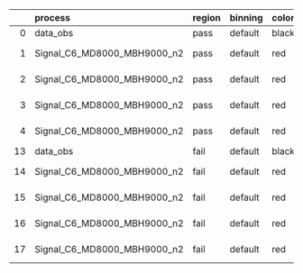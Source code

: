 |    | process                     | region   | binning   | color   | process_type   |   scale | variation   | source_filename                                                      | source_histname    | alias                       | title     |   combine_idx |     lnN |   shapes | syst_type   | direction   | variation_alias   |
|---:|:----------------------------|:---------|:----------|:--------|:---------------|--------:|:------------|:---------------------------------------------------------------------|:-------------------|:----------------------------|:----------|--------------:|--------:|---------:|:------------|:------------|:------------------|
|  0 | data_obs                    | pass     | default   | black   | DATA           |       1 | nominal     | ./histograms_for_2DAlphabet_v18//BH_Data.root                        | hpass              | Data                        | Data      |           nan | nan     |      nan | nan         | nan         | nan               |
|  1 | Signal_C6_MD8000_MBH9000_n2 | pass     | default   | red     | SIGNAL         |       1 | lumi        | ./histograms_for_2DAlphabet_v18//BH_Signal_C6_MD8000_MBH9000_n2.root | hpass              | Signal_C6_MD8000_MBH9000_n2 | BH signal |           nan |   1.016 |      nan | lnN         | nan         | nan               |
|  2 | Signal_C6_MD8000_MBH9000_n2 | pass     | default   | red     | SIGNAL         |       1 | SVM         | ./histograms_for_2DAlphabet_v18//BH_Signal_C6_MD8000_MBH9000_n2.root | hpass_SVMsyst_up   | Signal_C6_MD8000_MBH9000_n2 | BH signal |           nan | nan     |        1 | shapes      | Up          | SVMsyst           |
|  3 | Signal_C6_MD8000_MBH9000_n2 | pass     | default   | red     | SIGNAL         |       1 | SVM         | ./histograms_for_2DAlphabet_v18//BH_Signal_C6_MD8000_MBH9000_n2.root | hpass_SVMsyst_down | Signal_C6_MD8000_MBH9000_n2 | BH signal |           nan | nan     |        1 | shapes      | Down        | SVMsyst           |
|  4 | Signal_C6_MD8000_MBH9000_n2 | pass     | default   | red     | SIGNAL         |       1 | nominal     | ./histograms_for_2DAlphabet_v18//BH_Signal_C6_MD8000_MBH9000_n2.root | hpass              | Signal_C6_MD8000_MBH9000_n2 | BH signal |           nan | nan     |      nan | nan         | nan         | nan               |
| 13 | data_obs                    | fail     | default   | black   | DATA           |       1 | nominal     | ./histograms_for_2DAlphabet_v18//BH_Data.root                        | hfail              | Data                        | Data      |           nan | nan     |      nan | nan         | nan         | nan               |
| 14 | Signal_C6_MD8000_MBH9000_n2 | fail     | default   | red     | SIGNAL         |       1 | lumi        | ./histograms_for_2DAlphabet_v18//BH_Signal_C6_MD8000_MBH9000_n2.root | hfail              | Signal_C6_MD8000_MBH9000_n2 | BH signal |           nan |   1.016 |      nan | lnN         | nan         | nan               |
| 15 | Signal_C6_MD8000_MBH9000_n2 | fail     | default   | red     | SIGNAL         |       1 | SVM         | ./histograms_for_2DAlphabet_v18//BH_Signal_C6_MD8000_MBH9000_n2.root | hfail_SVMsyst_up   | Signal_C6_MD8000_MBH9000_n2 | BH signal |           nan | nan     |        1 | shapes      | Up          | SVMsyst           |
| 16 | Signal_C6_MD8000_MBH9000_n2 | fail     | default   | red     | SIGNAL         |       1 | SVM         | ./histograms_for_2DAlphabet_v18//BH_Signal_C6_MD8000_MBH9000_n2.root | hfail_SVMsyst_down | Signal_C6_MD8000_MBH9000_n2 | BH signal |           nan | nan     |        1 | shapes      | Down        | SVMsyst           |
| 17 | Signal_C6_MD8000_MBH9000_n2 | fail     | default   | red     | SIGNAL         |       1 | nominal     | ./histograms_for_2DAlphabet_v18//BH_Signal_C6_MD8000_MBH9000_n2.root | hfail              | Signal_C6_MD8000_MBH9000_n2 | BH signal |           nan | nan     |      nan | nan         | nan         | nan               |